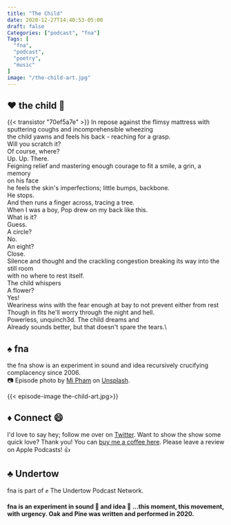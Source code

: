 ```yaml
---
title: "The Child"
date: 2020-12-27T14:40:53-05:00
draft: false
Categories: ["podcast", "fna"]
Tags: [
  "fna",
  "podcast",
  "poetry",
  "music"
]
image: "/the-child-art.jpg"
---
```





## :heart: the child :child:
{{< transistor "70ef5a7e" >}}
In repose against the flimsy mattress with sputtering coughs and incomprehensible wheezing\
the child yawns and feels his back - reaching for a grasp.\
Will you scratch it?\
Of course, where?\
Up. Up. There.\
Feigning relief and mastering enough courage to fit a smile, a grin, a memory\
on his face\
he feels the skin's imperfections; little bumps, backbone.\
He stops.\
And then runs a finger across, tracing a tree.\
When I was a boy, Pop drew on my back like this.\
What is it?\
Guess.\
A circle?\
No. \
An eight?\
Close.\
Silence and thought and the crackling congestion breaking its way into the still room\
with no where to rest itself.\
The child whispers\
A flower?\
Yes!\
Weariness wins with the fear enough at bay to not prevent either from rest\
Though in fits he'll worry through the night and hell.\
Powerless, unquinch3d. The child dreams and \
Already sounds better, but that doesn't spare the tears.\


## :spades: fna
the fna show is an experiment in sound and idea recursively crucifying complacency since 2006.\
:camera: Episode photo by [Mi Pham](https://unsplash.com/@phammi) on [Unsplash](https://unsplash.com/).

{{< episode-image the-child-art.jpg>}}


## :diamonds: Connect :smile:
I'd love to say hey; follow me over on [Twitter](https://twitter.com/EamonnCottrell).
Want to show the show some quick love? Thank you! You can [buy me a coffee here](https://www.buymeacoffee.com/W4V7SRM).
Please leave a review on Apple Podcasts! :thumbsup:

## :clubs: Undertow
fna is part of :fist: The Undertow Podcast Network.
#### fna is an experiment in sound :musical_score: and idea :thought_balloon: ...this moment, this movement, with urgency. Oak and Pine was written and performed in 2020.